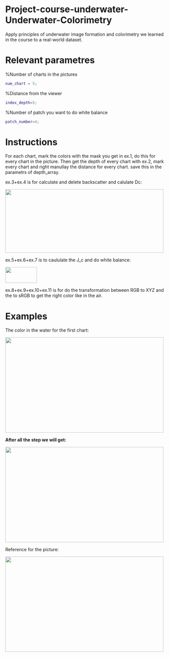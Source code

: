 # Project-course-underwater-Underwater-Colorimetry
Apply principles of underwater image formation
and colorimetry we learned in the course to a real-world dataset.

# Relevant parametres
%Number of charts in the pictures
```matlab
num_chart = 5;
 ```   
%Distance from the viewer
  ```matlab
index_depth=5;
 ```
%Number of patch you want to do white balance 
```matlab
patch_number=4;
 ```

# Instructions
For each chart, mark the colors with the mask you get in ex.1, do this for every chart in the picture.
Then get the depth of every chart with ex.2, mark every chart and right manullay the distance for every chart. save this in the parametrs of depth_array.

ex.3+ex.4 is for calculate and delete backscatter and calulate Dc:

<img src="https://github.com/galversano/Project-course---underwater-Underwater-Colorimetry/assets/66177443/e7c9a5e6-991e-47bd-b215-ffd509f4fc76" width="500" height="200">

ex.5+ex.6+ex.7 is to caululate the J_c and do white balance:

<img src="https://github.com/galversano/Project-course---underwater-Underwater-Colorimetry/assets/66177443/1b838213-cad3-4c6b-a654-476117b7fa9b" width="100" height="50">

ex.8+ex.9+ex.10+ex.11 is for do the transformation between RGB to XYZ and the to sRGB to get the right color like in the air.

# Examples

The color in the water for the first chart:

<img src="https://github.com/galversano/Project-course---underwater-Underwater-Colorimetry/assets/66177443/212cb80d-d861-448f-8593-687eaabbb846" width="500" height="300">


__After all the step we will get:__

<img src="https://github.com/galversano/Project-course---underwater-Underwater-Colorimetry/assets/66177443/91f505fd-7ffa-41d8-a196-c376f628ec25" width="500" height="300">


Reference for the picture:

<img src="https://github.com/galversano/Project-course---underwater-Underwater-Colorimetry/assets/66177443/982ecc8b-6f7b-4b4f-a956-25f082ed59cb" width="500" height="300">










